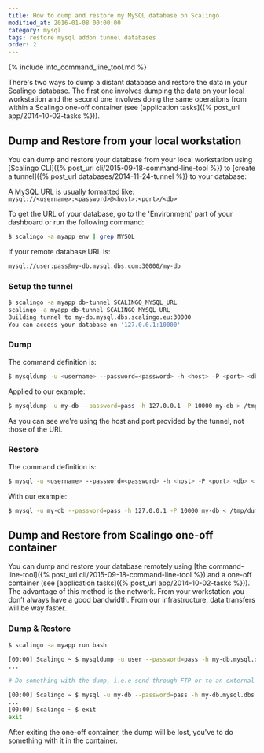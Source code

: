 ```yaml
---
title: How to dump and restore my MySQL database on Scalingo
modified_at: 2016-01-08 00:00:00
category: mysql
tags: restore mysql addon tunnel databases
order: 2
---
```


{% include info_command_line_tool.md %}

There's two ways to dump a distant database and restore the data in your Scalingo database. The first one involves dumping the data on your local workstation and the second one involves doing the same operations from within a Scalingo one-off container (see [application tasks]({% post_url app/2014-10-02-tasks %})).

## Dump and Restore from your local workstation

You can dump and restore your database from your local workstation using [Scalingo CLI]({% post_url cli/2015-09-18-command-line-tool %}) to [create a tunnel]({% post_url databases/2014-11-24-tunnel %}) to your database:

A MySQL URL is usually formatted like: <br>
`mysql://<username>:<password>@<host>:<port>/<db>`

To get the URL of your database, go to the 'Environment' part of your dashboard or
run the following command:

```bash
$ scalingo -a myapp env | grep MYSQL
```

If your remote database URL is:

```bash
mysql://user:pass@my-db.mysql.dbs.com:30000/my-db
```

### Setup the tunnel

```bash
$ scalingo -a myapp db-tunnel SCALINGO_MYSQL_URL
scalingo -a myapp db-tunnel SCALINGO_MYSQL_URL
Building tunnel to my-db.mysql.dbs.scalingo.eu:30000
You can access your database on '127.0.0.1:10000'
```

### Dump

The command definition is:
```bash
$ mysqldump -u <username> --password=<password> -h <host> -P <port> <db> > dump.sql
```

Applied to our example:

```bash
$ mysqldump -u my-db --password=pass -h 127.0.0.1 -P 10000 my-db > /tmp/dumped_db.sql
```

As you can see we're using the host and port provided by the tunnel, not those of the URL

### Restore

The command definition is:
```bash
$ mysql -u <username> --password=<password> -h <host> -P <port> <db> < dump.sql
```

With our example:
```bash
$ mysql -u my-db --password=pass -h 127.0.0.1 -P 10000 my-db < /tmp/dumped_db.sql
```

## Dump and Restore from Scalingo one-off container

You can dump and restore your database remotely using
[the command-line-tool]({% post_url cli/2015-09-18-command-line-tool %})
and a one-off container (see [application tasks]({% post_url app/2014-10-02-tasks %})).
The advantage of this method is the network.
From your workstation you don’t always have a good bandwidth. From our infrastructure,
data transfers will be way faster.

### Dump & Restore

```bash
$ scalingo -a myapp run bash

[00:00] Scalingo ~ $ mysqldump -u user --password=pass -h my-db.mysql.dbs.scalingo.com -P 30000 my-db > /tmp/dumped_db.sql
...

# Do something with the dump, i.e.e send through FTP or to an external server

[00:00] Scalingo ~ $ mysql -u my-db --password=pass -h my-db.mysql.dbs.scalingo.com -P 30000 my-db < /tmp/dumped_db.sql
...
[00:00] Scalingo ~ $ exit
exit
```

After exiting the one-off container, the dump will be lost, you've to do something with it in the container.
